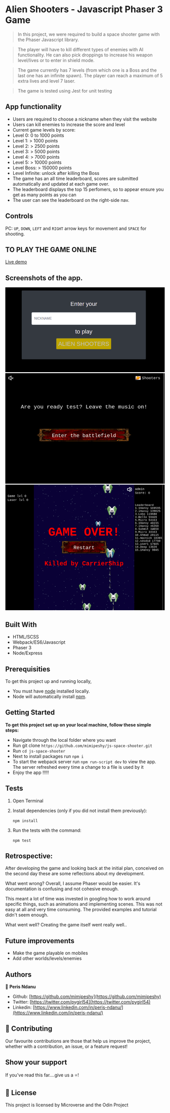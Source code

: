 # Alien Shooters - Javascript Phaser 3 Game 
> In this project, we were required to build a space shooter game with the Phaser Javascript library.
> <br>

> The player will have to kill different types of enemies with AI functionality. He can also pick droppings to increase his weapon level/lives or to enter in shield mode.
> <br>

> The game currently has 7 levels (from which one is a Boss and the last one has an infinite spawn). The player can reach a maximum of 5 extra lives and level 7 laser.
> <br>

> The game is tested using Jest for unit testing



## App functionality

- Users are required to choose a nickname when they visit the website
- Users can kill enemies to increase the score and level
- Current game levels by score:
 - Level 0: 0 to 1000 points
 - Level 1: > 1000 points
 - Level 2: > 2500 points
 - Level 3: > 5000 points
 - Level 4: > 7000 points
 - Level 5: > 10000 points
 - Level Boss: > 150000 points
 - Level Infinite: unlock after killing the Boss
- The game has an all time leaderboard, scores are submitted automatically and updated at each game over.
- The leaderboard displays the top 15 perfomers, so to appear ensure you get as many points as you can
- The user can see the leaderboard on the right-side nav.

## Controls

PC: `UP`, `DOWN`, `LEFT` and `RIGHT` arrow keys for movement and `SPACE` for shooting.

## TO PLAY THE GAME ONLINE
 [Live demo](https://mimipeshy.github.io/js-space-shooter/)

## Screenshots of the app.

![image](./img2.png)
![image](./img3.png)
![image](./img1.png)

## Built With

- HTML/SCSS
- Webpack/ES6/Javascript
- Phaser 3
- Node/Express

## Prerequisities

To get this project up and running locally, 
- You must have [node](https://nodejs.org/en/) installed locally. 
- Node will automatically install [npm](https://www.npmjs.com/).

## Getting Started

**To get this project set up on your local machine, follow these simple steps:**


- Navigate through the local folder where you want
- Run git clone `https://github.com/mimipeshy/js-space-shooter.git`
- Run `cd js-space-shooter`
- Next to install packages run `npm i`
- To start the webpack server run `npm run-script dev` to view the app. The server refreshed every time a change to a file is used by it
- Enjoy the app !!!!!


## Tests

1. Open Terminal

2. Install dependencies (only if you did not install them previously):

   `npm install`

3. Run the tests with the command:

   `npm test`

## Retrospective:
After developing the game and looking back at the initial plan, conceived on the second day these are some reflections about my development.

What went wrong? Overall, I assume Phaser would be easier. It's documentation is confusing and not cohesive enough. 

This meant a lot of time was invested in googling how to work around specific things, such as animations and implementing scenes. This was not easy at all and very time consuming. The provided examples and tutorial didn't seem enough.

What went well? Creating the game itself went really well..

## Future improvements
- Make the game playable on mobiles
- Add other worlds/levels/enemies

## Authors

👤 **Peris Ndanu**

- Github: [https://github.com/mimipeshy](https://github.com/mimipeshy)
- Twitter: [https://twitter.com/pygirl54](https://twitter.com/pygirl54)
- Linkedin: [https://www.linkedin.com/in/peris-ndanu/](https://www.linkedin.com/in/peris-ndanu/)

## 🤝 Contributing

Our favourite contributions are those that help us improve the project, whether with a contribution, an issue, or a feature request!

## Show your support

If you've read this far....give us a ⭐️!

## 📝 License

This project is licensed by Microverse and the Odin Project
